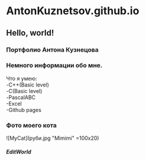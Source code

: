# AntonKuznetsov.github.io
## Hello, world!
### Портфолио Антона Кузнецова
### Немного информации обо мне.
Что я умею:  
-C++(Basic level)  
-С(Basic level)  
-PascalABC  
-Excel  
-Github pages  
### Фото моего кота
![MyCat](руби.jpg "Mimimi" =100x20)
##### EditWorld
